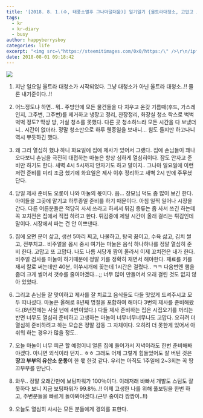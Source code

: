 ```yaml
---
title: '[2018. 8. 1.(수, 태풍소멸후 그나마덜더움)] 일기일기 {울트라대청소, 고맙고 고마운 마눌}'
tags:
  - kr
  - kr-diary
  - busy
author: happyberrysboy
categories: life
excerpt: "<img src=\"https://steemitimages.com/0x0/https:/\" />\r\n/ipfs.busy.org/ipfs/Qmc4dGAZ78FXjSKroZVBQkEQjGmHAAQ7318Rnfx8jvbrbq)  1. 지난 일요일 울트라 대청소가 시작되었다. 그냥 대청소가 아닌 울트라 대청소..!! 물론 내기준이다..!!  2. 어느정도냐 하면.. 뭐.. 주방안에 모든 물건들을 다 치우고 온갖 기름때(후드, 가스레인지, 그주변, 그주변)를 제거....."
date: 2018-08-01 09:18:42
---
```


![](https://steemitimages.com/0x0/https://ipfs.busy.org/ipfs/Qmc4dGAZ78FXjSKroZVBQkEQjGmHAAQ7318Rnfx8jvbrbq)

1. 지난 일요일 울트라 대청소가 시작되었다. 그냥 대청소가 아닌 울트라 대청소..!! 물론 내기준이다..!!

2. 어느정도냐 하면.. 뭐.. 주방안에 모든 물건들을 다 치우고 온갖 기름때(후드, 가스레인지, 그주변, 그주변)를 제거하고 냉장고 정리, 찬장정리, 화장실 청소 락스로 벅벅벅벅 정도? 막상 방, 거실 청소를 못했다. 다른 곳 청소하느라 모든 시간을 다 보냈더니.. 시간이 없더라. 정말 청소만으로 하루 웬종일을 보내니... 힘도 들지만 하고나니 역시 뿌듯하긴 했다.

3. 왜 그리 열심히 했냐 하니 화요일에 집에 제사가 있어서 그랬다. 집에 손님들이 꽤나 오다보니 손님을 극진히 대접하는 마눌은 항상 심하게 열심히이다. 잠도 안자고 준비만 하기도 한다. 새벽 4시 5시까지 안자기도 하고 말이지.. 그나마 일요일에 이런저런 준비를 미리 조금 했기에 화요일은 제사 이후 정리하고 새벽 2시 반에 주무셨단다. 

4. 당일 제사 준비도 오롯이 나와 마눌의 몫이다. 음... 장모님 덕도 좀 많이 보긴 한다. 아이들을 그곳에 맡기고 하루종일 준비를 하기 때문이다. 아침 일찍 일어나 시장을 간다. 다른 어른분들은 적당히 사서 쓰라고 하셔서 튀김 종류는 좀 사서 쓰긴 하는데 꼭 꼬치전은 집에서 직접 하려고 한다. 튀김중에 제일 시간이 올래 걸리는 튀김인데 말이다. 시장에서 파는 건 안 이쁘댄다.

5. 집에 오면 문어 삶고, 생선 5마리 찌고, 나물하고, 탕국 끓이고, 수육 삶고, 김치 썰고, 전부치고.. 비주얼을 몹시 중시 여기는 마눌은 음식 하나하나를 정말 열심히 준비 한다. 고맙고 또 고맙다.  나도 나름 서당개 짬이 올라서 이제 꼬치전은 내가 한다. 비주얼 검사를 마눌이 하기때문에 정말 키를 정확히 재면서 해야한다. 재료를 키를 재서 칼로 써는데만 40분, 이쑤시개에 꽂는데 1시간은 걸렸다.. ㅋㅋ 다음번엔 햄을 좀더 크게 썰어서 갯수를 줄여야겠다...;; 너무 많이 만들어서 오래 걸린 것도 없지 않아 있었다. 

6. 그리고 손님들 잘 맞이하고 제사를 잘 치르고 음식들도 다들 맛있게 드셔주시고 모두 떠나셨다. 마눌은 올해로 8년째 명절을 포함하여 해마다 3번의 제사를 준비해왔다.(8년전에는 사실 년에 4번이었다.) 다들 제사 준비하는 집은 시집오기를 꺼리는 반면 너무도 열심히 준비하고 고생하는 마눌이 너무너무너무나도 고맙다. 오히려 더 열심히 준비하려고 하는 모습은 정말 감동 그 자체이다. 오히려 더 못한게 있어서 아쉬워 하는 경우가 많을 정도..

7. 오늘 마눌이 너무 피곤 할 예정이니 얼른 집에 들어가서 저녁이라도 한번 준비해봐야겠다. 아니면 외식이라 던지.. ㅎㅎ 그래도 어제 그렇게 힘들었어도 잘 버틴 것은 **땅끄 부부의 유산소 운동**이 한 몫 한것 같다. 우리는 아직도 1주일에 2~3회는 꼭 땅끄부부를 만난다. 

8. 와우.. 정말 오래간만에 보팅파워가 100％이다. 이래저래 바빠서 개발도 스팀도 잘 못하다 보니 지금 보팅파워가 99.8％..!! 어제 고생한 나를 위해 풀보팅을 한번 하고, 주변분들을 빠르게 돌아봐야겠다.(근무 중이라 짬짬이..!!)

9. 오늘도 열심히 사시는 모든 분들에게 경의를 표한다.